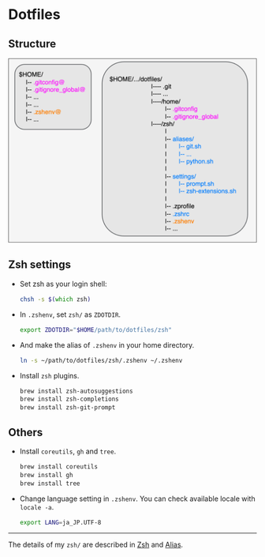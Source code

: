 # Dotfiles

## Structure
![zsh-dir](./img/dotfiles.png)


## Zsh settings
- Set zsh as your login shell:
    ```zsh
    chsh -s $(which zsh)
    ```

- In `.zshenv`, set `zsh/` as `ZDOTDIR`.
    ```zsh
    export ZDOTDIR="$HOME/path/to/dotfiles/zsh"
    ```

- And make the alias of `.zshenv` in your home directory.
    ```zsh
    ln -s ~/path/to/dotfiles/zsh/.zshenv ~/.zshenv
    ```

- Install `zsh` plugins.
    ```zsh
    brew install zsh-autosuggestions
    brew install zsh-completions
    brew install zsh-git-prompt
    ```

## Others
- Install `coreutils`, `gh` and `tree`.

    ```zsh
    brew install coreutils
    brew install gh
    brew install tree
    ```

- Change language setting in `.zshenv`. You can check available locale with `locale -a`.

    ```zsh
    export LANG=ja_JP.UTF-8
    ```

---
The details of my `zsh/` are described in [Zsh](https://kkensuke.github.io/myjb-en/pages/basic/zsh.html) and [Alias](https://kkensuke.github.io/myjb-en/pages/basic/alias.html).
